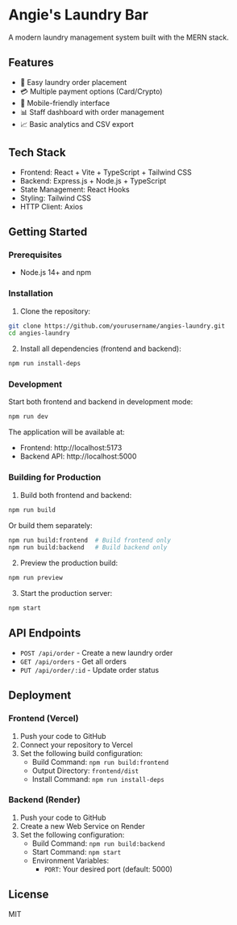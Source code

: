 # Angie's Laundry Bar

A modern laundry management system built with the MERN stack.

## Features

- 🧺 Easy laundry order placement
- 💳 Multiple payment options (Card/Crypto)
- 📱 Mobile-friendly interface
- 📊 Staff dashboard with order management
- 📈 Basic analytics and CSV export

## Tech Stack

- Frontend: React + Vite + TypeScript + Tailwind CSS
- Backend: Express.js + Node.js + TypeScript
- State Management: React Hooks
- Styling: Tailwind CSS
- HTTP Client: Axios

## Getting Started

### Prerequisites

- Node.js 14+ and npm

### Installation

1. Clone the repository:
```bash
git clone https://github.com/yourusername/angies-laundry.git
cd angies-laundry
```

2. Install all dependencies (frontend and backend):
```bash
npm run install-deps
```

### Development

Start both frontend and backend in development mode:
```bash
npm run dev
```

The application will be available at:
- Frontend: http://localhost:5173
- Backend API: http://localhost:5000

### Building for Production

1. Build both frontend and backend:
```bash
npm run build
```

Or build them separately:
```bash
npm run build:frontend  # Build frontend only
npm run build:backend   # Build backend only
```

2. Preview the production build:
```bash
npm run preview
```

3. Start the production server:
```bash
npm start
```

## API Endpoints

- `POST /api/order` - Create a new laundry order
- `GET /api/orders` - Get all orders
- `PUT /api/order/:id` - Update order status

## Deployment

### Frontend (Vercel)

1. Push your code to GitHub
2. Connect your repository to Vercel
3. Set the following build configuration:
   - Build Command: `npm run build:frontend`
   - Output Directory: `frontend/dist`
   - Install Command: `npm run install-deps`

### Backend (Render)

1. Push your code to GitHub
2. Create a new Web Service on Render
3. Set the following configuration:
   - Build Command: `npm run build:backend`
   - Start Command: `npm start`
   - Environment Variables:
     - `PORT`: Your desired port (default: 5000)

## License

MIT
